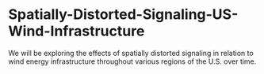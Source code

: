 # Spatially-Distorted-Signaling-US-Wind-Infrastructure
We will be exploring the effects of spatially distorted signaling in relation to wind energy infrastructure throughout various regions of the U.S. over time.
